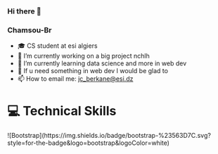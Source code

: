 ### Hi there 👋 
### Chamsou-Br


- 🎓 CS student at esi algiers
- 🔭 I’m currently working on a big project nchlh
- 🌱 I’m currently learning data science and more in web dev
- 💬 If u need something in web dev I would be glad to
- 📫 How to email me: jc_berkane@esi.dz

<h1>💻 Technical Skills</h1>
	![Bootstrap](https://img.shields.io/badge/bootstrap-%23563D7C.svg?style=for-the-badge&logo=bootstrap&logoColor=white)

